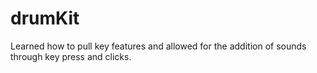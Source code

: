# drumKit
Learned how to pull key features and allowed for the addition of sounds through key press and clicks. 
